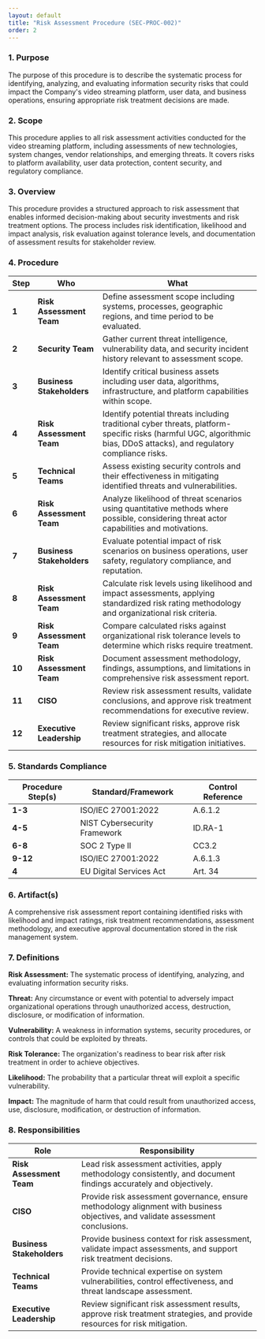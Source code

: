 ```yaml
---
layout: default
title: "Risk Assessment Procedure (SEC-PROC-002)"
order: 2
---
```


### 1. Purpose

The purpose of this procedure is to describe the systematic process for identifying, analyzing, and evaluating information security risks that could impact the Company's video streaming platform, user data, and business operations, ensuring appropriate risk treatment decisions are made.

### 2. Scope

This procedure applies to all risk assessment activities conducted for the video streaming platform, including assessments of new technologies, system changes, vendor relationships, and emerging threats. It covers risks to platform availability, user data protection, content security, and regulatory compliance.

### 3. Overview

This procedure provides a structured approach to risk assessment that enables informed decision-making about security investments and risk treatment options. The process includes risk identification, likelihood and impact analysis, risk evaluation against tolerance levels, and documentation of assessment results for stakeholder review.

### 4. Procedure

| **Step** | **Who** | **What** |
| -------- | -------- | -------- |
| **1** | **Risk Assessment Team** | Define assessment scope including systems, processes, geographic regions, and time period to be evaluated. |
| **2** | **Security Team** | Gather current threat intelligence, vulnerability data, and security incident history relevant to assessment scope. |
| **3** | **Business Stakeholders** | Identify critical business assets including user data, algorithms, infrastructure, and platform capabilities within scope. |
| **4** | **Risk Assessment Team** | Identify potential threats including traditional cyber threats, platform-specific risks (harmful UGC, algorithmic bias, DDoS attacks), and regulatory compliance risks. |
| **5** | **Technical Teams** | Assess existing security controls and their effectiveness in mitigating identified threats and vulnerabilities. |
| **6** | **Risk Assessment Team** | Analyze likelihood of threat scenarios using quantitative methods where possible, considering threat actor capabilities and motivations. |
| **7** | **Business Stakeholders** | Evaluate potential impact of risk scenarios on business operations, user safety, regulatory compliance, and reputation. |
| **8** | **Risk Assessment Team** | Calculate risk levels using likelihood and impact assessments, applying standardized risk rating methodology and organizational risk criteria. |
| **9** | **Risk Assessment Team** | Compare calculated risks against organizational risk tolerance levels to determine which risks require treatment. |
| **10** | **Risk Assessment Team** | Document assessment methodology, findings, assumptions, and limitations in comprehensive risk assessment report. |
| **11** | **CISO** | Review risk assessment results, validate conclusions, and approve risk treatment recommendations for executive review. |
| **12** | **Executive Leadership** | Review significant risks, approve risk treatment strategies, and allocate resources for risk mitigation initiatives. |

### 5. Standards Compliance

| **Procedure Step(s)** | **Standard/Framework** | **Control Reference** |
| --------------------- | ---------------------- | --------------------- |
| **1-3** | ISO/IEC 27001:2022 | A.6.1.2 |
| **4-5** | NIST Cybersecurity Framework | ID.RA-1 |
| **6-8** | SOC 2 Type II | CC3.2 |
| **9-12** | ISO/IEC 27001:2022 | A.6.1.3 |
| **4** | EU Digital Services Act | Art. 34 |

### 6. Artifact(s)

A comprehensive risk assessment report containing identified risks with likelihood and impact ratings, risk treatment recommendations, assessment methodology, and executive approval documentation stored in the risk management system.

### 7. Definitions

**Risk Assessment:** The systematic process of identifying, analyzing, and evaluating information security risks.

**Threat:** Any circumstance or event with potential to adversely impact organizational operations through unauthorized access, destruction, disclosure, or modification of information.

**Vulnerability:** A weakness in information systems, security procedures, or controls that could be exploited by threats.

**Risk Tolerance:** The organization's readiness to bear risk after risk treatment in order to achieve objectives.

**Likelihood:** The probability that a particular threat will exploit a specific vulnerability.

**Impact:** The magnitude of harm that could result from unauthorized access, use, disclosure, modification, or destruction of information.

### 8. Responsibilities

| **Role** | **Responsibility** |
| -------- | ------------------ |
| **Risk Assessment Team** | Lead risk assessment activities, apply methodology consistently, and document findings accurately and objectively. |
| **CISO** | Provide risk assessment governance, ensure methodology alignment with business objectives, and validate assessment conclusions. |
| **Business Stakeholders** | Provide business context for risk assessment, validate impact assessments, and support risk treatment decisions. |
| **Technical Teams** | Provide technical expertise on system vulnerabilities, control effectiveness, and threat landscape assessment. |
| **Executive Leadership** | Review significant risk assessment results, approve risk treatment strategies, and provide resources for risk mitigation. |
